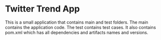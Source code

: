 # Twitter Trend App

This is a small application that contains main and test folders.
The main contains the application code.
The test contains test cases.
It also contains pom.xml which has all dependencies and artifacts names and versions.

